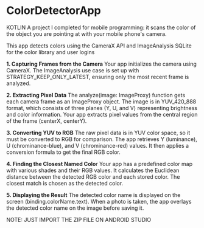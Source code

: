 # ColorDetectorApp
KOTLIN
A project I completed for mobile programming: it scans the color of the object you are pointing at with your mobile phone's camera.

This app detects colors using the CameraX API and ImageAnalysis
SQLite for the color library and user logins 

**1. Capturing Frames from the Camera**
Your app initializes the camera using CameraX.
The ImageAnalysis use case is set up with STRATEGY_KEEP_ONLY_LATEST, ensuring only the most recent frame is analyzed.


**2. Extracting Pixel Data**
The analyze(image: ImageProxy) function gets each camera frame as an ImageProxy object.
The image is in YUV_420_888 format, which consists of three planes (Y, U, and V) representing brightness and color information.
Your app extracts pixel values from the central region of the frame (centerX, centerY).


**3. Converting YUV to RGB**
The raw pixel data is in YUV color space, so it must be converted to RGB for comparison.
The app retrieves Y (luminance), U (chrominance-blue), and V (chrominance-red) values.
It then applies a conversion formula to get the final RGB color.


**4. Finding the Closest Named Colo**r
Your app has a predefined color map with various shades and their RGB values.
It calculates the Euclidean distance between the detected RGB color and each stored color.
The closest match is chosen as the detected color.


**5. Displaying the Result**
The detected color name is displayed on the screen (binding.colorName.text).
When a photo is taken, the app overlays the detected color name on the image before saving it.


NOTE: JUST IMPORT THE ZIP FILE ON ANDROID STUDIO 
